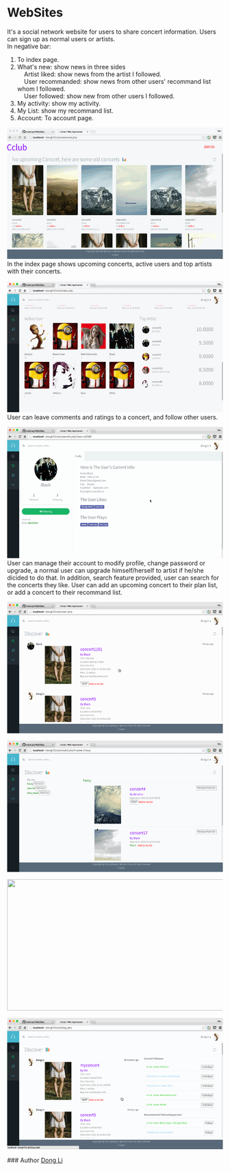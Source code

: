 # WebSites
It's a social network website for users to share concert information. Users can sign up as normal users or artists. <br/>
In negative bar:<br/>
1. To index page.<br/>
2. What's new: show news in three sides<br/>
&nbsp;&nbsp;&nbsp; Artist liked: show news from the artist I followed.<br/>
&nbsp;&nbsp;&nbsp; User recommanded: show news from other users' recommand list whom I followed.<br/>
&nbsp;&nbsp;&nbsp; User followed: show new from other users I followed.<br/>
3. My activity: show my activity.<br/>
4. My List: show my recommand list.<br/>
5. Account: To account page.<br/>
<html>
<body>
<p>
<img src="https://raw.githubusercontent.com/mewhuan/screenShots/master/cclub1.gif" width="544" height="306"></br>
In the index page shows upcoming concerts, active users and top artists with their concerts. 
</p>
<p>
<img src="https://raw.githubusercontent.com/mewhuan/screenShots/master/cclub2.gif" width="544" height="306"></br>
User can leave comments and ratings to a concert, and follow other users.
</p>
<p>
<img src="https://raw.githubusercontent.com/mewhuan/screenShots/master/cclub3.gif" width="544" height="306"></br>
User can manage their account to modify profile, change password or upgrade, a normal user can upgrade himself/herself to artist if he/she dicided to do that. In addition, search feature provided, user can search for the concerts they like. User can add an upcoming concert to their plan list, or add a concert to their recommand list.
</p>
<p>
<img src="https://raw.githubusercontent.com/mewhuan/screenShots/master/cclub4.gif" width="544" height="306"></br>

</p>
<p>
<img src="https://raw.githubusercontent.com/mewhuan/screenShots/master/cclub5.gif" width="544" height="306"></br>

</p>
<p>
<img src="https://raw.githubusercontent.com/mewhuan/screenShots/master/cclub6.gif" width="544" height="306"></br>

</p>
<p>
<img src="https://raw.githubusercontent.com/mewhuan/screenShots/master/cclub7.gif" width="544" height="306"></br>

</p>
### Author
<a href="https://github.com/mewhuan">Dong Li</a>
</body>
</html>
